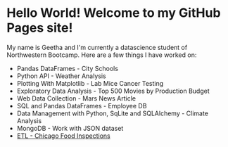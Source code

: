 # Hello World! Welcome to my GitHub Pages site!

My name is Geetha and I'm currently a datascience student of Northwestern Bootcamp. Here are a few things I have worked on:

- Pandas DataFrames - City Schools
- Python API - Weather Analysis
- Plotting With Matplotlib - Lab Mice Cancer Testing
- Exploratory Data Analysis - Top 500 Movies by Production Budget
- Web Data Collection - Mars News Article 
- SQL and Pandas DataFrames - Employee DB 
- Data Management with Python, SqLite and SQLAlchemy - Climate Analysis
- MongoDB - Work with JSON dataset
- [ETL - Chicago Food Inspections](https://github.com/geethakan/proj2-ETL-foodinspection)
